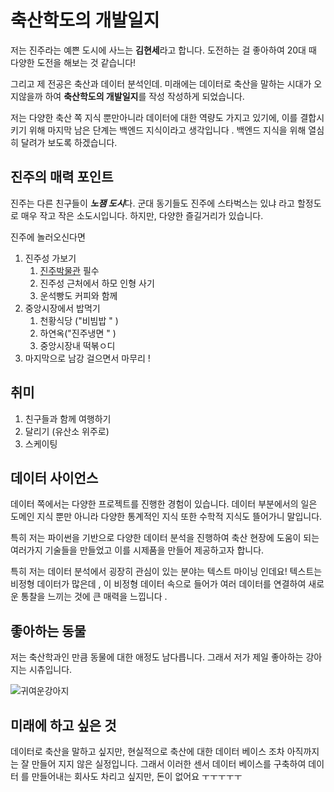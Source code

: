 # 축산학도의 개발일지 
저는  진주라는 예쁜 도시에 사느는 **김현세**라고 합니다. 도전하는 걸 좋아하여 20대 때 다양한 도전을 해보는 것 같습니다!

  그리고 제 전공은 축산과 데이터 분석인데. 미래에는 데이터로 축산을 말하는 시대가 오지않을까 하여 **축산학도의 개발일지**를  작성 작성하게 되었습니다. 
  
  저는 다양한 축산 쪽 지식 뿐만아니라 데이터에 대한 역량도 가지고 있기에, 이를 결합시키기 위해 마지막 남은 단계는 백엔드 지식이라고 생각입니다 . 백엔드 지식을 위해 열심히 달려가 보도록 하겠습니다. 

## 진주의 매력 포인트 

진주는 다른 친구들이 ***노잼 도시***다. 군대 동기들도 진주에 스타벅스는 있냐  라고 할정도로 매우 작고 작은 소도시입니다. 하지만, 다양한 즐길거리가 있습니다. 

진주에 놀러오신다면 

1. 진주성 가보기 
    1. [진주박물관](https://jinju.museum.go.kr/kor/) 필수 
    2. 진주성 근처에서 하모 인형 사기 
    3. 운석빵도 커피와 함께 
2. 중앙시장에서 밥먹기 
    1. 천황식당 ("비빔밥 " )
    2. 하연옥("진주냉면 " )
    3. 중앙시장내 떡볶ㅇ디 
3. 마지막으로 남강 걸으면서 마무리 ! 

## 취미 
 1. 친구들과 함께 여행하기 
 2. 달리기 (유산소 위주로)
 3. 스케이팅 

## 데이터 사이언스 
데이터 쪽에서는 다양한 프로젝트를 진행한 경험이 있습니다. 데이터 부분에서의 일은 도메인 지식 뿐만 아니라 다양한 통계적인 지식 또한 수학적 지식도 뜰어가니 말입니다.

특히 저는 파이썬을 기반으로 다양한 데이터 분석을 진행하여 축산 현장에 도움이 되는 여러가지 기술들을 만들었고 이를 시제품을 만들어 제공하고자 합니다.

특히 저는 데이터 분석에서 굉장히 관심이 있는 분야는 텍스트 마이닝 인데요! 텍스트는 비정형 데이터가 많은데 , 이 비정형 데이터 속으로 들어가 여러 데이터를 연결하여  새로운 통찰을 느끼는 것에 큰 매력을 느낍니다 .

## 좋아하는 동물  

저는 축산학과인 만큼 동물에 대한 애정도 남다릅니다. 그래서 저가 제일 좋아하는 강아지는 시츄입니다.

![귀여운강아지](https://i.namu.wiki/i/U-0EEx8QeQ81s92OHJrzfhjcC1FoeJHWN-Fpk18f3ejIiiqjatWM1uR07qHpBBwU1j4jbqzs21jNV6HHTqDAfs6qDMbvQrCsiqZM1pZbFkwipFXTNryiopT4gf0N8hnVNdDd2baCG96eLOEpvyPHdw.webp)
## 미래에 하고 싶은 것 

데이터로 축산을 말하고 싶지만, 현실적으로 축산에 대한 데이터 베이스 조차 아직까지는 잘 만들어 지지 않은 실정입니다. 그래서 이러한 센서  데이터 베이스를 구축하여 데이터 를 만들어내는 회사도 차리고 싶지만, 돈이 없어요 ㅜㅜㅜㅜㅜ 

